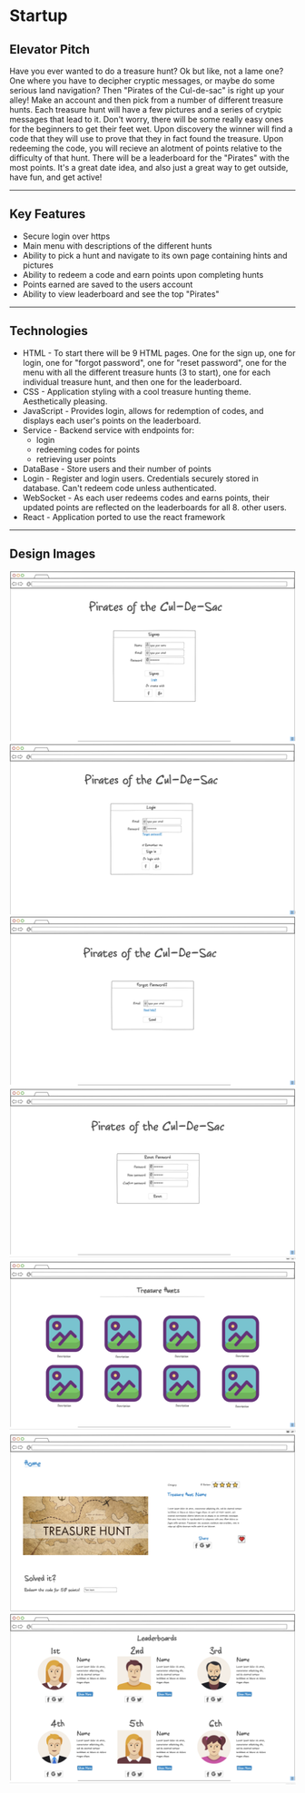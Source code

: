 # Startup

## Elevator Pitch

Have you ever wanted to do a treasure hunt? Ok but like, not a lame one? One where you have to decipher cryptic messages, or maybe do some serious land navigation?
Then "Pirates of the Cul-de-sac" is right up your alley! Make an account and then pick from a number of different treasure hunts. Each treasure hunt will have a few pictures and a series of crytpic messages that lead to it. Don't worry, there will be some really easy ones for the beginners to get their feet wet. 
Upon discovery the winner will find a code that they will use to prove that they in fact found the treasure. Upon redeeming the code, you will recieve an alotment of points 
relative to the difficulty of that hunt. There will be a leaderboard for the "Pirates" with the most points. It's a great date idea, and also just a great way to 
get outside, have fun, and get active!

---
## Key Features

- Secure login over https
- Main menu with descriptions of the different hunts
- Ability to pick a hunt and navigate to its own page containing hints and pictures
- Ability to redeem a code and earn points upon completing hunts
- Points earned are saved to the users account
- Ability to view leaderboard and see the top "Pirates"

---
## Technologies

- HTML - To start there will be 9 HTML pages. One for the sign up, one for login, one for "forgot password", one for "reset password", one for the menu with all the different treasure hunts (3 to start), one for each individual treasure hunt, and then one for the leaderboard.
- CSS - Application styling with a cool treasure hunting theme. Aesthetically pleasing.
- JavaScript - Provides login, allows for redemption of codes, and displays each user's points on the leaderboard.
- Service - Backend service with endpoints for:
    - login
    - redeeming codes for points
    - retrieving user points
- DataBase - Store users and their number of points
- Login - Register and login users. Credentials securely stored in database. Can't redeem code unless authenticated.
- WebSocket - As each user redeems codes and earns points, their updated points are reflected on the leaderboards for all 8. other users.
- React - Application ported to use the react framework
  
---
## Design Images
![](Pics/signup.png)
![](Pics/Login.png)
![](Pics/ForgotPassword.png)
![](Pics/ResetPassword.png)
![](Pics/Menu.png)
![](Pics/TreasureHunt.png)
![](Pics/Leaderboard.png)